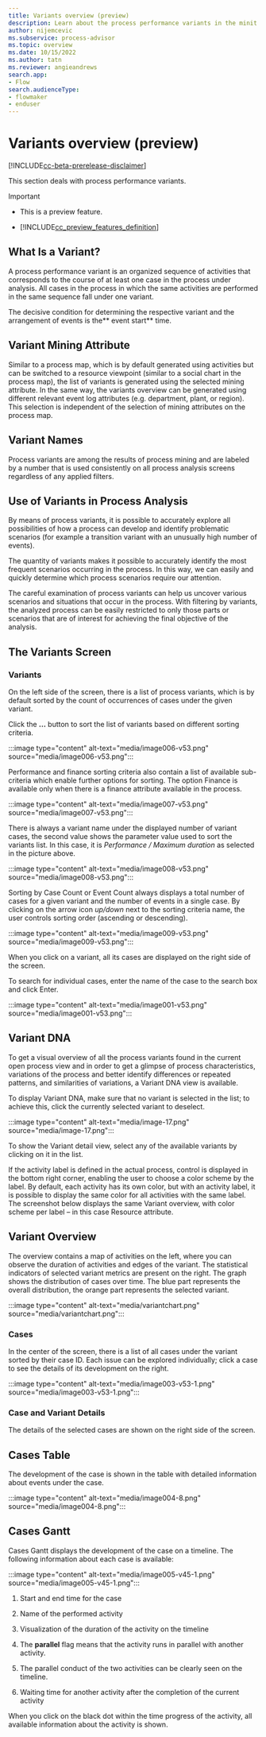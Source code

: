 ```yaml
---
title: Variants overview (preview)
description: Learn about the process performance variants in the minit desktop application in process advisor.
author: nijemcevic
ms.subservice: process-advisor
ms.topic: overview
ms.date: 10/15/2022
ms.author: tatn
ms.reviewer: angieandrews
search.app:
- Flow
search.audienceType:
- flowmaker
- enduser
---
```


# Variants overview (preview)

[!INCLUDE[cc-beta-prerelease-disclaimer](../includes/cc-beta-prerelease-disclaimer.md)]

This section deals with process performance variants.

> [!IMPORTANT]
> - This is a preview feature.
>
> - [!INCLUDE[cc_preview_features_definition](../includes/cc-preview-features-definition.md)]

## What Is a Variant?

A process performance variant is an organized sequence of activities that corresponds to the course of at least one case in the process under analysis. All cases in the process in which the same activities are performed in the same sequence fall under one variant.

The decisive condition for determining the respective variant and the arrangement of events is the** event start** time.

## Variant Mining Attribute

Similar to a process map, which is by default generated using activities but can be switched to a resource viewpoint (similar to a social chart in the process map), the list of variants is generated using the selected mining attribute. In the same way, the variants overview can be generated using different relevant event log attributes (e.g. department, plant, or region). This selection is independent of the selection of mining attributes on the process map.

## Variant Names

Process variants are among the results of process mining and are labeled by a number that is used consistently on all process analysis screens regardless of any applied filters.

## Use of Variants in Process Analysis

By means of process variants, it is possible to accurately explore all possibilities of how a process can develop and identify problematic scenarios (for example a transition variant with an unusually high number of events).

The quantity of variants makes it possible to accurately identify the most frequent scenarios occurring in the process. In this way, we can easily and quickly determine which process scenarios require our attention.

The careful examination of process variants can help us uncover various scenarios and situations that occur in the process. With filtering by variants, the analyzed process can be easily restricted to only those parts or scenarios that are of interest for achieving the final objective of the analysis.

## The Variants Screen

### Variants

On the left side of the screen, there is a list of process variants, which is by default sorted by the count of occurrences of cases under the given variant.

Click the **...** button to sort the list of variants based on different sorting criteria.

:::image type="content" alt-text="media/image006-v53.png" source="media/image006-v53.png":::

Performance and finance sorting criteria also contain a list of available sub-criteria which enable further options for sorting. The option Finance is available only when there is a finance attribute available in the process.

:::image type="content" alt-text="media/image007-v53.png" source="media/image007-v53.png":::

There is always a variant name under the displayed number of variant cases, the second value shows the parameter value used to sort the variants list. In this case, it is *Performance / Maximum duration* as selected in the picture above.

:::image type="content" alt-text="media/image008-v53.png" source="media/image008-v53.png":::

Sorting by Case Count or Event Count always displays a total number of cases for a given variant and the number of events in a single case. By clicking on the arrow icon *up/down* next to the sorting criteria name, the user controls sorting order (ascending or descending).

:::image type="content" alt-text="media/image009-v53.png" source="media/image009-v53.png":::

When you click on a variant, all its cases are displayed on the right side of the screen.

To search for individual cases, enter the name of the case to the search box and click Enter.

:::image type="content" alt-text="media/image001-v53.png" source="media/image001-v53.png":::

## Variant DNA

To get a visual overview of all the process variants found in the current open process view and in order to get a glimpse of process characteristics, variations of the process and better identify differences or repeated patterns, and similarities of variations, a Variant DNA view is available.

To display Variant DNA, make sure that no variant is selected in the list; to achieve this, click the currently selected variant to deselect.

:::image type="content" alt-text="media/image-17.png" source="media/image-17.png":::

To show the Variant detail view, select any of the available variants by clicking on it in the list.

If the activity label is defined in the actual process, control is displayed in the bottom right corner, enabling the user to choose a color scheme by the label. By default, each activity has its own color, but with an activity label, it is possible to display the same color for all activities with the same label. The screenshot below displays the same Variant overview, with color scheme per label – in this case Resource attribute.

## Variant Overview

The overview contains a map of activities on the left, where you can observe the duration of activities and edges of the variant. The statistical indicators of selected variant metrics are present on the right. The graph shows the distribution of cases over time. The blue part represents the overall distribution, the orange part represents the selected variant.

:::image type="content" alt-text="media/variantchart.png" source="media/variantchart.png":::

### Cases

In the center of the screen, there is a list of all cases under the variant sorted by their case ID. Each issue can be explored individually; click a case to see the details of its development on the right.

:::image type="content" alt-text="media/image003-v53-1.png" source="media/image003-v53-1.png":::

### Case and Variant Details

The details of the selected cases are shown on the right side of the screen.

## Cases Table

The development of the case is shown in the table with detailed information about events under the case.

:::image type="content" alt-text="media/image004-8.png" source="media/image004-8.png":::

## Cases Gantt

Cases Gantt displays the development of the case on a timeline. The following information about each case is available:

:::image type="content" alt-text="media/image005-v45-1.png" source="media/image005-v45-1.png":::

1. Start and end time for the case

1. Name of the performed activity

1. Visualization of the duration of the activity on the timeline

1. The **parallel** flag means that the activity runs in parallel with another activity.

1. The parallel conduct of the two activities can be clearly seen on the timeline.

1. Waiting time for another activity after the completion of the current activity

When you click on the black dot within the time progress of the activity, all available information about the activity is shown.


